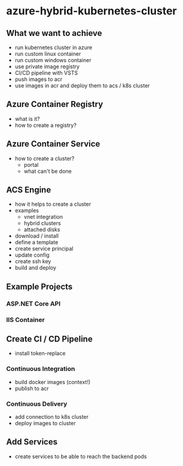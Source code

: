 # azure-hybrid-kubernetes-cluster

## What we want to achieve

- run kubernetes cluster in azure
- run custom linux container
- run custom windows container
- use private image registry
- CI/CD pipeline with VSTS
- push images to acr
- use images in acr and deploy them to acs / k8s cluster

## Azure Container Registry

- what is it?
- how to create a registry?

## Azure Container Service

- how to create a cluster?
  - portal
  - what can't be done

## ACS Engine

- how it helps to create a cluster
- examples
  - vnet integration
  - hybrid clusters
  - attached disks
- download / install
- define a template
- create service principal
- update config
- create ssh key
- build and deploy

## Example Projects

### ASP.NET Core API

### IIS Container

## Create CI / CD Pipeline

- install token-replace

### Continuous Integration

- build docker images (context!)
- publish to acr

### Continuous Delivery

- add connection to k8s cluster
- deploy images to cluster

## Add Services

- create services to be able to reach the backend pods